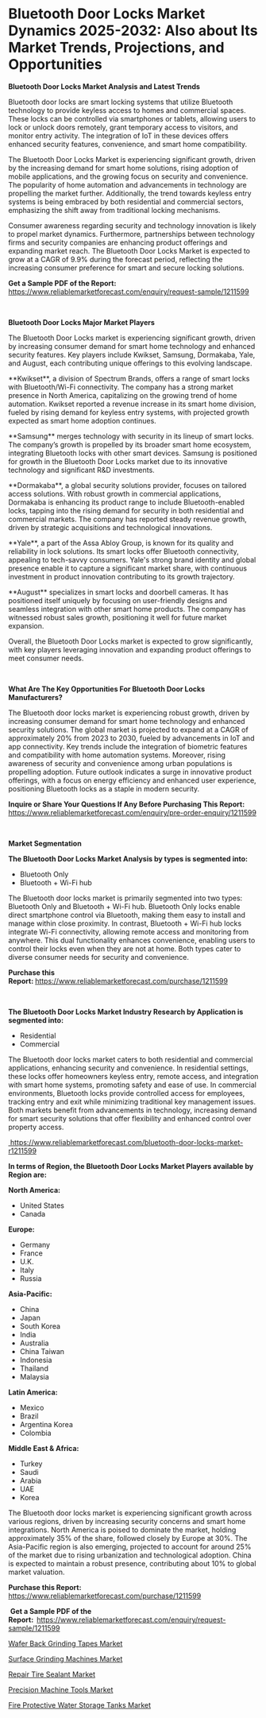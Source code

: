<p><h1>Bluetooth Door Locks Market Dynamics 2025-2032: Also about Its Market Trends, Projections, and Opportunities</h1></p><p><strong>Bluetooth Door Locks Market Analysis and Latest Trends</strong></p>
<p><p>Bluetooth door locks are smart locking systems that utilize Bluetooth technology to provide keyless access to homes and commercial spaces. These locks can be controlled via smartphones or tablets, allowing users to lock or unlock doors remotely, grant temporary access to visitors, and monitor entry activity. The integration of IoT in these devices offers enhanced security features, convenience, and smart home compatibility.</p><p>The Bluetooth Door Locks Market is experiencing significant growth, driven by the increasing demand for smart home solutions, rising adoption of mobile applications, and the growing focus on security and convenience. The popularity of home automation and advancements in technology are propelling the market further. Additionally, the trend towards keyless entry systems is being embraced by both residential and commercial sectors, emphasizing the shift away from traditional locking mechanisms.</p><p>Consumer awareness regarding security and technology innovation is likely to propel market dynamics. Furthermore, partnerships between technology firms and security companies are enhancing product offerings and expanding market reach. The Bluetooth Door Locks Market is expected to grow at a CAGR of 9.9% during the forecast period, reflecting the increasing consumer preference for smart and secure locking solutions.</p></p>
<p><strong>Get a Sample PDF of the Report:&nbsp;</strong> <a href="https://www.reliablemarketforecast.com/enquiry/request-sample/1211599?utm_campaign=1144&utm_medium=2&utm_source=Github&utm_content=ia&utm_term=24032025&utm_id=bluetooth-door-locks">https://www.reliablemarketforecast.com/enquiry/request-sample/1211599</a></p>
<p>&nbsp;</p>
<p><strong>Bluetooth Door Locks Major Market Players</strong></p>
<p><p>The Bluetooth Door Locks market is experiencing significant growth, driven by increasing consumer demand for smart home technology and enhanced security features. Key players include Kwikset, Samsung, Dormakaba, Yale, and August, each contributing unique offerings to this evolving landscape.</p><p>**Kwikset**, a division of Spectrum Brands, offers a range of smart locks with Bluetooth/Wi-Fi connectivity. The company has a strong market presence in North America, capitalizing on the growing trend of home automation. Kwikset reported a revenue increase in its smart home division, fueled by rising demand for keyless entry systems, with projected growth expected as smart home adoption continues.</p><p>**Samsung** merges technology with security in its lineup of smart locks. The company’s growth is propelled by its broader smart home ecosystem, integrating Bluetooth locks with other smart devices. Samsung is positioned for growth in the Bluetooth Door Locks market due to its innovative technology and significant R&D investments.</p><p>**Dormakaba**, a global security solutions provider, focuses on tailored access solutions. With robust growth in commercial applications, Dormakaba is enhancing its product range to include Bluetooth-enabled locks, tapping into the rising demand for security in both residential and commercial markets. The company has reported steady revenue growth, driven by strategic acquisitions and technological innovations.</p><p>**Yale**, a part of the Assa Abloy Group, is known for its quality and reliability in lock solutions. Its smart locks offer Bluetooth connectivity, appealing to tech-savvy consumers. Yale's strong brand identity and global presence enable it to capture a significant market share, with continuous investment in product innovation contributing to its growth trajectory.</p><p>**August** specializes in smart locks and doorbell cameras. It has positioned itself uniquely by focusing on user-friendly designs and seamless integration with other smart home products. The company has witnessed robust sales growth, positioning it well for future market expansion.</p><p>Overall, the Bluetooth Door Locks market is expected to grow significantly, with key players leveraging innovation and expanding product offerings to meet consumer needs.</p></p>
<p>&nbsp;</p>
<p><strong>What Are The Key Opportunities For Bluetooth Door Locks Manufacturers?</strong></p>
<p><p>The Bluetooth door locks market is experiencing robust growth, driven by increasing consumer demand for smart home technology and enhanced security solutions. The global market is projected to expand at a CAGR of approximately 20% from 2023 to 2030, fueled by advancements in IoT and app connectivity. Key trends include the integration of biometric features and compatibility with home automation systems. Moreover, rising awareness of security and convenience among urban populations is propelling adoption. Future outlook indicates a surge in innovative product offerings, with a focus on energy efficiency and enhanced user experience, positioning Bluetooth locks as a staple in modern security.</p></p>
<p><strong>Inquire or Share Your Questions If Any Before Purchasing This Report:</strong> <a href="https://www.reliablemarketforecast.com/enquiry/pre-order-enquiry/1211599?utm_campaign=1144&utm_medium=2&utm_source=Github&utm_content=ia&utm_term=24032025&utm_id=bluetooth-door-locks">https://www.reliablemarketforecast.com/enquiry/pre-order-enquiry/1211599</a></p>
<p>&nbsp;</p>
<p><strong>Market Segmentation</strong></p>
<p><strong>The Bluetooth Door Locks Market Analysis by types is segmented into:</strong></p>
<p><ul><li>Bluetooth Only</li><li>Bluetooth + Wi-Fi hub</li></ul></p>
<p><p>The Bluetooth door locks market is primarily segmented into two types: Bluetooth Only and Bluetooth + Wi-Fi hub. Bluetooth Only locks enable direct smartphone control via Bluetooth, making them easy to install and manage within close proximity. In contrast, Bluetooth + Wi-Fi hub locks integrate Wi-Fi connectivity, allowing remote access and monitoring from anywhere. This dual functionality enhances convenience, enabling users to control their locks even when they are not at home. Both types cater to diverse consumer needs for security and convenience.</p></p>
<p><strong>Purchase this Report:&nbsp;</strong><a href="https://www.reliablemarketforecast.com/purchase/1211599?utm_campaign=1144&utm_medium=2&utm_source=Github&utm_content=ia&utm_term=24032025&utm_id=bluetooth-door-locks">https://www.reliablemarketforecast.com/purchase/1211599</a></p>
<p>&nbsp;</p>
<p><strong>The Bluetooth Door Locks Market Industry Research by Application is segmented into:</strong></p>
<p><ul><li>Residential</li><li>Commercial</li></ul></p>
<p><p>The Bluetooth door locks market caters to both residential and commercial applications, enhancing security and convenience. In residential settings, these locks offer homeowners keyless entry, remote access, and integration with smart home systems, promoting safety and ease of use. In commercial environments, Bluetooth locks provide controlled access for employees, tracking entry and exit while minimizing traditional key management issues. Both markets benefit from advancements in technology, increasing demand for smart security solutions that offer flexibility and enhanced control over property access.</p></p>
<p><a href="https://www.reliablemarketforecast.com/bluetooth-door-locks-market-r1211599?utm_campaign=1144&utm_medium=2&utm_source=Github&utm_content=ia&utm_term=24032025&utm_id=bluetooth-door-locks">&nbsp;https://www.reliablemarketforecast.com/bluetooth-door-locks-market-r1211599</a></p>
<p><strong>In terms of Region, the Bluetooth Door Locks Market Players available by Region are:</strong></p>
<p>
    <p> <strong> North America: </strong>
        <ul>
            <li>United States</li>
            <li>Canada</li>
        </ul>
        </p> 
    <p> <strong> Europe: </strong>
        <ul>
            <li>Germany</li>
            <li>France</li>
            <li>U.K.</li>
            <li>Italy</li>
            <li>Russia</li>
        </ul>
        </p> 
    <p> <strong> Asia-Pacific: </strong>
        <ul>
            <li>China</li>
            <li>Japan</li>
            <li>South Korea</li>
            <li>India</li>
            <li>Australia</li>
            <li>China Taiwan</li>
            <li>Indonesia</li>
            <li>Thailand</li>
            <li>Malaysia</li>
        </ul>
        </p> 
    <p> <strong> Latin America: </strong>
        <ul>
            <li>Mexico</li>
            <li>Brazil</li>
            <li>Argentina Korea</li>
            <li>Colombia</li>
        </ul>
        </p> 
    <p> <strong> Middle East & Africa: </strong>
        <ul>
            <li>Turkey</li>
            <li>Saudi</li>
            <li>Arabia</li>
            <li>UAE</li>
            <li>Korea</li>
        </ul>
    </p>
    </p>
<p><p>The Bluetooth door locks market is experiencing significant growth across various regions, driven by increasing security concerns and smart home integrations. North America is poised to dominate the market, holding approximately 35% of the share, followed closely by Europe at 30%. The Asia-Pacific region is also emerging, projected to account for around 25% of the market due to rising urbanization and technological adoption. China is expected to maintain a robust presence, contributing about 10% to global market valuation.</p></p>
<p><strong>Purchase this Report: </strong><a href="https://www.reliablemarketforecast.com/purchase/1211599?utm_campaign=1144&utm_medium=2&utm_source=Github&utm_content=ia&utm_term=24032025&utm_id=bluetooth-door-locks">https://www.reliablemarketforecast.com/purchase/1211599</a></p>
<p>&nbsp;<strong>Get a Sample PDF of the Report:&nbsp;&nbsp;</strong><a href="https://www.reliablemarketforecast.com/enquiry/request-sample/1211599?utm_campaign=1144&utm_medium=2&utm_source=Github&utm_content=ia&utm_term=24032025&utm_id=bluetooth-door-locks">https://www.reliablemarketforecast.com/enquiry/request-sample/1211599</a></p>
<p><strong></strong></p>
<p><p><a href="https://github.com/nkbaroga/Market-Research-Report-List-1/blob/main/wafer-back-grinding-tapes-market.md?utm_campaign=1144&utm_medium=2&utm_source=Github&utm_content=ia&utm_term=24032025&utm_id=bluetooth-door-locks">Wafer Back Grinding Tapes Market</a></p><p><a href="https://github.com/aarajlyre/Market-Research-Report-List-1/blob/main/surface-grinding-machines-market.md?utm_campaign=1144&utm_medium=2&utm_source=Github&utm_content=ia&utm_term=24032025&utm_id=bluetooth-door-locks">Surface Grinding Machines Market</a></p><p><a href="https://github.com/sawrovpipolo/Market-Research-Report-List-1/blob/main/repair-tire-sealant-market.md?utm_campaign=1144&utm_medium=2&utm_source=Github&utm_content=ia&utm_term=24032025&utm_id=bluetooth-door-locks">Repair Tire Sealant Market</a></p><p><a href="https://github.com/ritooesiaba/Market-Research-Report-List-1/blob/main/precision-machine-tools-market.md?utm_campaign=1144&utm_medium=2&utm_source=Github&utm_content=ia&utm_term=24032025&utm_id=bluetooth-door-locks">Precision Machine Tools Market</a></p><p><a href="https://github.com/elvutedipela/Market-Research-Report-List-1/blob/main/fire-protective-water-storage-tanks-market.md?utm_campaign=1144&utm_medium=2&utm_source=Github&utm_content=ia&utm_term=24032025&utm_id=bluetooth-door-locks">Fire Protective Water Storage Tanks Market</a></p></p>